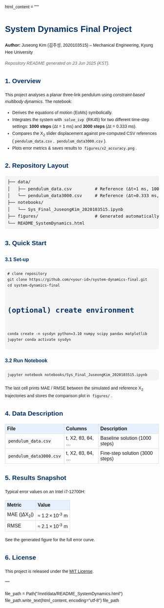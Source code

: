 html_content = """
<!DOCTYPE html>
<html lang="en">
<head>
    <meta charset="UTF-8">
    <title>System Dynamics Final Project – README</title>
    <style>
        body { font-family: Arial, Helvetica, sans-serif; line-height: 1.6; margin: 1.5rem; }
        h1, h2, h3 { color: #003366; }
        code { background: #f4f4f4; padding: 2px 4px; border-radius: 4px; }
        pre { background: #f4f4f4; padding: 8px; overflow-x: auto; border-radius: 6px; }
        table { border-collapse: collapse; width: 100%; margin-bottom: 1rem; }
        th, td { border: 1px solid #ddd; padding: 6px; text-align: left; }
        th { background: #e6f0ff; }
        .note { font-style: italic; color: #666; }
    </style>
</head>
<body>

<h1>System Dynamics Final Project</h1>
<p><strong>Author:</strong> Juseong Kim (김주성, 2020103515) – Mechanical Engineering, Kyung Hee University</p>
<p class="note">Repository README generated on 23&nbsp;Jun&nbsp;2025 (KST).</p>

<h2>1. Overview</h2>
<p>This project analyses a planar three‑link pendulum using <em>constraint‑based multibody dynamics</em>.  The notebook:</p>
<ul>
<li>Derives the equations of motion (EoMs) symbolically.</li>
<li>Integrates the system with <code>solve_ivp</code> (RK45) for two different time‑step settings: <strong>1000&nbsp;steps</strong> (&Delta;t&nbsp;=&nbsp;1&nbsp;ms) and <strong>3000&nbsp;steps</strong> (&Delta;t&nbsp;=&nbsp;0.333&nbsp;ms).</li>
<li>Compares the X<sub>2</sub> slider displacement against pre‑computed CSV references (<code>pendulum_data.csv</code>, <code>pendulum_data3000.csv</code>).</li>
<li>Plots error metrics &amp; saves results to <code>figures/x2_accuracy.png</code>.</li>
</ul>

<h2>2. Repository Layout</h2>
<pre>
├── data/
│   ├── pendulum_data.csv         # Reference (Δt=1 ms, 1000 steps)
│   └── pendulum_data3000.csv     # Reference (Δt≈0.333 ms, 3000 steps)
├── notebooks/
│   └── Sys_Final_JuseongKim_2020103515.ipynb
├── figures/                      # Generated automatically
└── README_SystemDynamics.html
</pre>

<h2>3. Quick Start</h2>
<h3>3.1 Set‑up</h3>
<pre><code># clone repository
git clone https://github.com/&lt;your‑id&gt;/system‑dynamics‑final.git
cd system-dynamics-final

# (optional) create environment
conda create -n sysdyn python=3.10 numpy scipy pandas matplotlib jupyter
conda activate sysdyn
</code></pre>

<h3>3.2 Run Notebook</h3>
<pre><code>jupyter notebook notebooks/Sys_Final_JuseongKim_2020103515.ipynb</code></pre>
<p>The last cell prints MAE / RMSE between the simulated and reference X<sub>2</sub> trajectories and stores the comparison plot in <code>figures/</code>.</p>

<h2>4. Data Description</h2>
<table>
<thead><tr><th>File</th><th>Columns</th><th>Description</th></tr></thead>
<tbody>
<tr><td><code>pendulum_data.csv</code></td><td>t, X2, θ3, θ4, …</td><td>Baseline solution (1000 steps)</td></tr>
<tr><td><code>pendulum_data3000.csv</code></td><td>t, X2, θ3, θ4, …</td><td>Fine‑step solution (3000 steps)</td></tr>
</tbody>
</table>

<h2>5. Results Snapshot</h2>
<p>Typical error values on an Intel i7‑12700H:</p>
<table>
<thead><tr><th>Metric</th><th>Value</th></tr></thead>
<tbody>
<tr><td>MAE (|ΔX<sub>2</sub>|)</td><td>≈ 1.2 × 10<sup>‑3</sup>&nbsp;m</td></tr>
<tr><td>RMSE</td><td>≈ 2.1 × 10<sup>‑3</sup>&nbsp;m</td></tr>
</tbody>
</table>
<p>See the generated figure for the full error curve.</p>

<h2>6. License</h2>
<p>This project is released under the <a href="https://opensource.org/licenses/MIT">MIT License</a>.</p>

</body>
</html>
"""

file_path = Path("/mnt/data/README_SystemDynamics.html")
file_path.write_text(html_content, encoding="utf-8")
file_path
